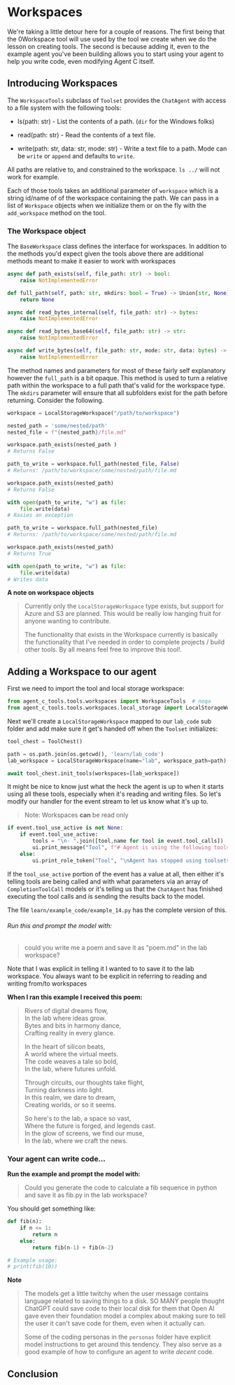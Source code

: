 # Workspaces

We're taking a little detour here for a couple of reasons.  The first being that the 0Workspace tool will use used by the tool we create when we do the lesson on creating tools.  The second is because adding it, even to the example agent you've been building allows you to start using your agent to help you write code, even modifying Agent C itself.



## Introducing Workspaces

The `WorkspaceTools`  subclass of `Toolset` provides the `ChatAgent` with access to a file system with the following tools:

- ls(path: str) - List the contents of a path.  (`dir` for the Windows folks)

- read(path: str) - Read the contents of a text file.

- write(path: str, data: str, mode: str)  - Write a text file to a path.  Mode can be `write` or `append` and defaults to `write`.



All paths are relative to, and constrained to the workspace.  `ls ../` will not work for example.

Each of those tools takes an additional parameter of `workspace` which is a string id/name of of the workspace containing the path.  We can pass in a list of `Workspace` objects when we initialize them or on the fly with the `add_workspace` method on the tool.



### The Workspace object

The `BaseWorkspace` class defines the interface for workspaces.  In addition to the methods you'd expect given the tools above there are additional methods meant to make it easier to work with workspaces 



```python
async def path_exists(self, file_path: str) -> bool:
    raise NotImplementedError

def full_path(self, path: str, mkdirs: bool = True) -> Union[str, None]:
    return None

async def read_bytes_internal(self, file_path: str) -> bytes:
    raise NotImplementedError

async def read_bytes_base64(self, file_path: str) -> str:
    raise NotImplementedError

async def write_bytes(self, file_path: str, mode: str, data: bytes) -> str:
    raise NotImplementedError


```



The method names and parameters for most of these fairly self explanatory however the `full_path` is a bit opaque.   This method is used to turn a relative path within the workspace to a full path that's valid for the workspace type.  The `mkdirs` parameter will ensure that all subfolders exist for the path before returning.  Consider the following.

```python
workspace = LocalStorageWorkspace("/path/to/workspace")

nested_path = 'some/nested/path'
nested_file = f"{nested_path}/file.md" 

workspace.path_exists(nested_path )
# Returns False

path_to_write = workspace.full_path(nested_file, False)
# Returns: /path/to/workspace/some/nested/path/file.md

workspace.path_exists(nested_path)
# Returns False

with open(path_to_write, "w") as file:
    file.write(data)
# Rasies an exception

path_to_write = workspace.full_path(nested_file)
# Returns: /path/to/workspace/some/nested/path/file.md

workspace.path_exists(nested_path)
# Returns True

with open(path_to_write, "w") as file:
    file.write(data)
# Writes data


```



**A note on workspace objects**

> Currently only the `LocalStorageWorkspace` type exists, but support for Azure and S3 are planned.  This would be really low hanging fruit for anyone wanting to contribute.
> 
> The functionality that exists in the Workspace currently is basically the functionality that I've needed in order to complete projects / build other tools.  By all means feel free to improve this tool!.



## Adding a Workspace to our agent

First we need to import the tool and local storage workspace:

```python
from agent_c_tools.tools.workspaces import WorkspaceTools  # noqa
from agent_c_tools.tools.workspaces.local_storage import LocalStorageWorkspace
```



Next we'll create a `LocalStorageWorkspace` mapped to our `lab_code` sub folder and add make sure it get's handed off when the `Toolset` initializes:

```python
tool_chest = ToolChest()

path = os.path.join(os.getcwd(), 'learn/lab_code')
lab_workspace = LocalStorageWorkspace(name="lab", workspace_path=path)

await tool_chest.init_tools(workspaces=[lab_workspace])
```



It might be nice to know just what the heck the agent is up to when it starts using all these tools, especially when it's reading and writing files.  So let's  modify our handler for the event stream to let us know what it's up to.

> Note: Workspaces **can** be read only



```python
if event.tool_use_active is not None:
    if event.tool_use_active:
        tools = "\n- ".join([tool.name for tool in event.tool_calls])
        ui.print_message("Tool", f"# Agent is using the following toolsets:\n{tools}\n")
    else:
        ui.print_role_token("Tool", "\nAgent has stopped using toolsets\n")
```

If the `tool_use_active` portion of the event has a value at all, then either it's telling tools are being called and with what parameters via an array of `CompletionToolCall` models or it's telling us that the `ChatAgent` has finished executing the tool calls and is sending the results back to the model.



The file `learn/example_code/example_14.py` has the complete version of this.  



###### Run this and prompt the model with:

> could you write me a poem and save it as "poem.md" in the lab workspace?



Note that I was explicit in telling it I wanted to to save it to the lab workspace.  You always want to be explicit in referring to reading and writing from/to workspaces



**When I ran this example I received this poem:**



> Rivers of digital dreams flow,  
> In the lab where ideas grow.  
> Bytes and bits in harmony dance,  
> Crafting reality in every glance.  
> 
> In the heart of silicon beats,  
> A world where the virtual meets.  
> The code weaves a tale so bold,  
> In the lab, where futures unfold.  
> 
> Through circuits, our thoughts take flight,  
> Turning darkness into light.  
> In this realm, we dare to dream,  
> Creating worlds, or so it seems.  
> 
> So here's to the lab, a space so vast,  
> Where the future is forged, and legends cast.  
> In the glow of screens, we find our muse,  
> In the lab, where we craft the news.



### Your agent can write code...

**Run the example and prompt the model with:**

> Could you generate the code to calculate a fib sequence in python and save it as fib.py in the lab workspace?



You should get something like:

```python
def fib(n):
    if n <= 1:
        return n
    else:
        return fib(n-1) + fib(n-2)

# Example usage:
# print(fib(10))
```



**Note**

> The models get a little twitchy when the user message contains language related to saving things to a disk. SO MANY people thought ChatGPT could save code to their local disk for them that Open AI gave even their foundation model a complex about making sure to tell the user it can't save code for them, even when it actually can. 
> 
> Some of the coding personas in the `personas` folder have explicit model instructions to get around this tendency.  They also serve as a good example of how to configure an agent to write *decent* code.





## Conclusion


























